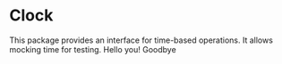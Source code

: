 # Clock

This package provides an interface for time-based operations.  It allows
mocking time for testing.
Hello you!
Goodbye
